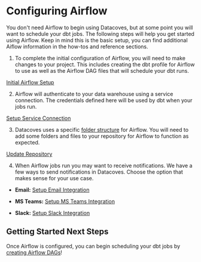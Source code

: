# Configuring Airflow
You don't need Airflow to begin using Datacoves, but at some point you will want to schedule your dbt jobs. The following steps will help you get started using Airflow. Keep in mind this is the basic setup, you can find additional Aiflow information in the how-tos and reference sections. 

1. To complete the initial configuration of Airflow, you will need to make changes to your project. This includes creating the dbt profile  for Airflow to use as well as the Airflow DAG files that will schedule your dbt runs.

  [Initial Airflow Setup](how-tos/airflow/initial-setup)

2. Airflow will authenticate to your data warehouse using a service connection. The credentials defined here will be used by dbt when your jobs run.

  [Setup Service Connection](how-tos/datacoves/how_to_service_connections.md)

3. Datacoves uses a specific [folder structure](explanation/best-practices/datacoves/folder-structure.md) for Airflow. You will need to add some folders and files to your repository for Airflow to function as expected. 

  [Update Repository](getting-started/Admin/configure-repository.md)

4. When Airflow jobs run you may want to receive notifications. We have a few ways to send notifications in Datacoves. Choose the option that makes sense for your use case.

  - **Email:** [Setup Email Integration](how-tos/airflow/send-emails)

  - **MS Teams:** [Setup MS Teams Integration](how-tos/airflow/send-ms-teams-notifications)

  - **Slack:** [Setup Slack Integration](how-tos/airflow/send-slack-notifications)

## Getting Started Next Steps
Once Airflow is configured, you can begin scheduling your dbt jobs by [creating Airflow DAGs](getting-started/Admin/creating-airflow-dags.md)!
